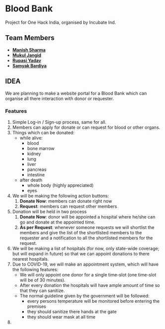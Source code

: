 # Blood Bank

Project for One Hack India, organised by Incubate Ind.

## Team Members

- [**Manish Sharma**](https://www.linkedin.com/in/manish-sharma-7879551a4)
- [**Mukul Jangid**](https://www.linkedin.com/in/mukul-jangid-573a4a18b)
- [**Rupasi Yadav**](https://www.linkedin.com/in/rupasi-yadav-1941471a4)
- [**Samyak Bardiya**](https://www.linkedin.com/in/samyak039/)

## IDEA

We are planning to make a website portal for a Blood Bank which can organise all there interaction
with donor or requester. 

### Features

1. Simple Log-in / Sign-up process, same for all.
2. Members can apply for donate or can request for blood or other organs.
3. Things which can be donated:
    - while alive:
        - blood
        - bone marrow
        - kidney
        - lung
        - liver
        - pancreas
        - intestine
    - after death
        - whole body (highly appreciated)
        - eyes
4. We will be making the following action buttons:
    1. **Donate Now**: members can donate right now
    2. **Request**: members can request other members 
5. Donation will be held in two process
    1. **Donate Now**: donor will be appointed a hospital where he/she can go and donate at the
       appointed time.
    2. **As per Request**: whenever someone requests we will shortlist the members and give the list
       of the shortlisted members to the requester and a notification to all the shortlisted members
       for the request.
6. We will be making a list of hospitals (for now, only state-wide coverage; but will expand in
   future) so that we can appoint donations to there nearest hospitals.
7. Due to COVID-19, we will make an appointment system, which will have the following features:
    - We will only appoint one donor for a single time-slot (one time-slot will be of 30 minutes).
    - After every donation the hospitals will have ample amount of time so that they can sanitize.
    - The normal guideline given by the government will be followed:
        - every persons temperature will be monitored before entering the premises
        - they should sanitize there hands at the gate
        - they should wear mask at all time
8. 
